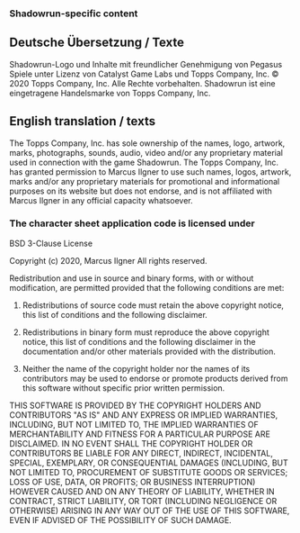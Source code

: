 ### Shadowrun-specific content

## Deutsche Übersetzung / Texte
Shadowrun-Logo und Inhalte mit freundlicher Genehmigung von Pegasus
Spiele unter Lizenz von Catalyst Game Labs und Topps Company, Inc.
© 2020 Topps Company, Inc. Alle Rechte vorbehalten. Shadowrun ist
eine eingetragene Handelsmarke von Topps Company, Inc.

## English translation / texts
The Topps Company, Inc. has sole ownership of the names, logo, artwork, marks,
photographs, sounds, audio, video and/or any proprietary material used in
connection with the game Shadowrun. The Topps Company, Inc. has granted
permission to Marcus Ilgner to use such names, logos, artwork, marks and/or
any proprietary materials for promotional and informational purposes on its
website but does not endorse, and is not affiliated with Marcus Ilgner in any
official capacity whatsoever.

### The character sheet application code is licensed under

BSD 3-Clause License

Copyright (c) 2020, Marcus Ilgner
All rights reserved.

Redistribution and use in source and binary forms, with or without
modification, are permitted provided that the following conditions are met:

1. Redistributions of source code must retain the above copyright notice, this
   list of conditions and the following disclaimer.

2. Redistributions in binary form must reproduce the above copyright notice,
   this list of conditions and the following disclaimer in the documentation
   and/or other materials provided with the distribution.

3. Neither the name of the copyright holder nor the names of its
   contributors may be used to endorse or promote products derived from
   this software without specific prior written permission.

THIS SOFTWARE IS PROVIDED BY THE COPYRIGHT HOLDERS AND CONTRIBUTORS "AS IS"
AND ANY EXPRESS OR IMPLIED WARRANTIES, INCLUDING, BUT NOT LIMITED TO, THE
IMPLIED WARRANTIES OF MERCHANTABILITY AND FITNESS FOR A PARTICULAR PURPOSE ARE
DISCLAIMED. IN NO EVENT SHALL THE COPYRIGHT HOLDER OR CONTRIBUTORS BE LIABLE
FOR ANY DIRECT, INDIRECT, INCIDENTAL, SPECIAL, EXEMPLARY, OR CONSEQUENTIAL
DAMAGES (INCLUDING, BUT NOT LIMITED TO, PROCUREMENT OF SUBSTITUTE GOODS OR
SERVICES; LOSS OF USE, DATA, OR PROFITS; OR BUSINESS INTERRUPTION) HOWEVER
CAUSED AND ON ANY THEORY OF LIABILITY, WHETHER IN CONTRACT, STRICT LIABILITY,
OR TORT (INCLUDING NEGLIGENCE OR OTHERWISE) ARISING IN ANY WAY OUT OF THE USE
OF THIS SOFTWARE, EVEN IF ADVISED OF THE POSSIBILITY OF SUCH DAMAGE.
